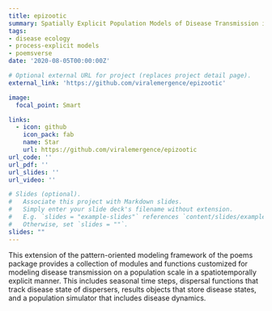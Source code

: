 ```yaml
---
title: epizootic
summary: Spatially Explicit Population Models of Disease Transmission in Wildlife
tags: 
- disease ecology
- process-explicit models
- poemsverse
date: '2020-08-05T00:00:00Z'

# Optional external URL for project (replaces project detail page).
external_link: 'https://github.com/viralemergence/epizootic'

image:
  focal_point: Smart

links:
  - icon: github
    icon_pack: fab
    name: Star
    url: https://github.com/viralemergence/epizootic
url_code: ''
url_pdf: ''
url_slides: ''
url_video: ''

# Slides (optional).
#   Associate this project with Markdown slides.
#   Simply enter your slide deck's filename without extension.
#   E.g. `slides = "example-slides"` references `content/slides/example-slides.md`.
#   Otherwise, set `slides = ""`.
slides: ""
---
```


This extension of the pattern-oriented modeling framework of the poems package
provides a collection of modules and functions customized for modeling disease transmission on a population scale in a spatiotemporally explicit manner. This includes seasonal time steps, dispersal functions that track disease state of dispersers, results objects that store disease states, and a population simulator that includes disease dynamics.